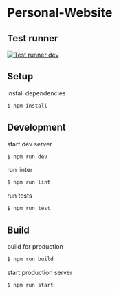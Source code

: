 # Personal-Website

## Test runner

[![Test runner dev](https://github.com/fabianwaller/personal-website/actions/workflows/test.yml/badge.svg?branch=dev)](https://github.com/fabianwaller/personal-website/actions/workflows/test.yml)

## Setup

install dependencies

```bash
$ npm install
```

## Development

start dev server
```bash
$ npm run dev
```
run linter
```bash
$ npm run lint
```
run tests
```bash
$ npm run test
```

## Build

build for production
```bash
$ npm run build
```
start production server
```bash
$ npm run start
```